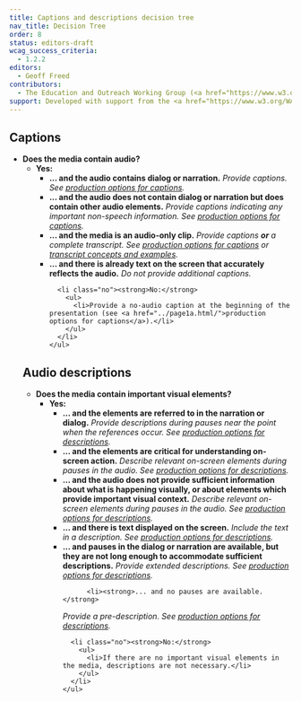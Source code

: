 ```yaml
---
title: Captions and descriptions decision tree
nav_title: Decision Tree
order: 8
status: editors-draft
wcag_success_criteria:
  - 1.2.2
editors:
  - Geoff Freed
contributors:
  - The Education and Outreach Working Group (<a href="https://www.w3.org/WAI/EO/">EOWG</a>)
support: Developed with support from the <a href="https://www.w3.org/WAI/@@/">@@ project</a>
---
```


Captions
--------

<ul class="decision-tree">
  <li><strong>Does the media contain audio?</strong>
    <ul>
      <li class="yes"><strong>Yes:</strong>
        <ul>
          <li><strong>... and the audio contains dialog or narration.</strong>
<em>Provide captions.  See <a href="../page1a.html/">production options for captions</a>.</em></li>
          <li><strong>... and the audio does not contain dialog or narration but does contain other audio elements.</strong>
<em>Provide captions indicating any important non-speech information.  See <a href="../page1a.html/">production options for captions</a>.</em></li>
          <li><strong>... and the media is an audio-only clip.</strong>
<em>Provide captions <strong>or</strong> a complete transcript.  See <a href="../page1a.html/">production options for captions</a> or <a href="../page5.html/">transcript concepts and examples</a>.</em></li>
          <li><strong>... and there is already text on the screen that accurately reflects the audio.</strong>
<em>Do not provide additional captions.</em></li>

      <li class="no"><strong>No:</strong>
        <ul>
          <li>Provide a no-audio caption at the beginning of the presentation (see <a href="../page1a.html/">production options for captions</a>).</li>
        </ul>
      </li>
    </ul>
  </li>
</ul>
</li></ul>

## Audio descriptions

<ul class="decision-tree">
  <li><strong>Does the media contain important visual elements?</strong>
    <ul>
      <li class="yes"><strong>Yes:</strong>
        <ul>
          <li><strong>... and the elements are referred to in the narration or dialog.</strong>
<em>Provide descriptions during pauses near the point when the references occur.  See <a href="../page6.html/">production options for descriptions</a>.</em></li>
          <li><strong>... and the elements are critical for understanding on-screen action.</strong>
<em>Describe relevant on-screen elements during pauses in the audio.  See <a href="../page6.html/">production options for descriptions</a>.</em></li>
          <li><strong>... and the audio does not provide sufficient information about what is happening visually, or about elements which provide important visual context.</strong>
<em>Describe relevant on-screen elements during pauses in the audio.  See <a href="../page6.html/">production options for descriptions</a>.</em></li>
          <li><strong>... and there is text displayed on the screen.</strong>
<em>Include the text in a description.  See <a href="../page6.html/">production options for descriptions</a>.</em></li>
          <li><strong>... and pauses in the dialog or narration are available, but they are not long enough to accommodate sufficient descriptions.</strong>
<em>Provide extended descriptions.  See <a href="../page6.html/">production options for descriptions</a>.</em></li>

          <li><strong>... and no pauses are available.</strong>
<em>Provide a pre-description.  See <a href="../page6.html/">production options for descriptions</a>.</em></li>

      <li class="no"><strong>No:</strong>
        <ul>
          <li>If there are no important visual elements in the media, descriptions are not necessary.</li>
        </ul>
      </li>
    </ul>
  </li>
 </ul>
